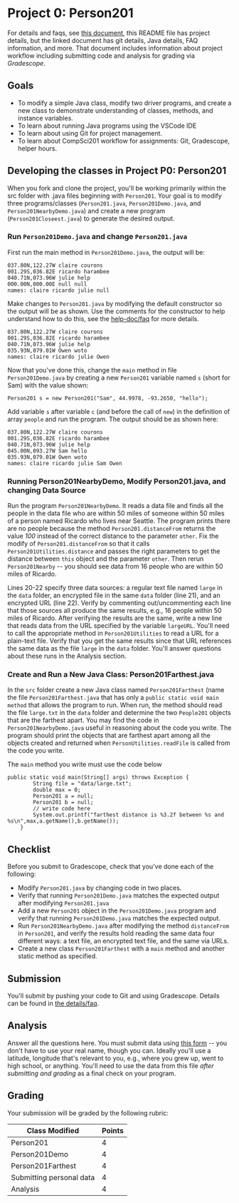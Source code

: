 # Project 0: Person201

For details and faqs, see [this document](docs/details.md), this README file has project details, but the linked document has git details, Java details, FAQ information, and more. That document includes information about project workflow including submitting code and analysis for grading via _Gradescope_.

## Goals

* To modify a simple Java class, modify two driver programs, and create a new class to demonstrate understanding of classes, methods, and instance variables.
* To learn about running Java programs using the VSCode IDE
* To learn about using Git for project management.
* To learn about CompSci201 workflow for assignments: Git, Gradescope, helper hours.


## Developing the classes in Project P0: Person201

When you fork and clone the project, you'll be working primarily within the src folder with .java files beginning with `Person201`. Your goal is to modify three programs/classes (`Person201.java`, `Person201Demo.java`, and `Person201NearbyDemo.java`) and create a new program (`Person201Closeest.java`) to generate the desired output. 


### Run `Person201Demo.java` and change `Person201.java`

First run the main method in `Person201Demo.java`, the output will be:

```
037.80N,122.27W claire courons
001.29S,036.82E ricardo harambee
040.71N,073.96W julie help
000.00N,000.00E null null
names: claire ricardo julie null 
```

Make changes to `Person201.java` by modifying the default constructor so the output will be as shown. Use the comments for the constructor 
to help understand how to do this, see the [help-doc/faq](docs/details.md) for more details.

```
037.80N,122.27W claire courons
001.29S,036.82E ricardo harambee
040.71N,073.96W julie help
035.93N,079.01W Owen woto
names: claire ricardo julie Owen
```

Now that you've done this, change the `main` method in file `Person201Demo.java` by creating a new `Person201` variable named `s` (short for Sam) with the value shown:

`Person201 s = new Person201("Sam", 44.9978, -93.2650, "hello");`

Add variable `s` after variable `c` (and before the call of `new`) in the definition of array `people` and run the program. The
output should be as shown here:

```
037.80N,122.27W claire courons
001.29S,036.82E ricardo harambee
040.71N,073.96W julie help
045.00N,093.27W Sam hello
035.93N,079.01W Owen woto
names: claire ricardo julie Sam Owen 
```

### Running Person201NearbyDemo, Modify Person201.java, and changing Data Source

Run the program `Person201NearbyDemo`. It reads a data file and finds all the people in the data file who are within 50 miles of someone within 50 miles of a person named Ricardo who lives near Seattle. The program prints there are no people because the method `Person201.distanceFrom` returns the value _100_ instead of the correct distance to the parameter `other`. Fix the modify of `Person201.distanceFrom` so that it calls
`Person201Utilities.distance` and passes the right parameters to get the distance between `this` object and the parameter `other`. Then rerun
`Person201Nearby` -- you should see data from 16 people who are within 50 miles of Ricardo.

Lines 20-22 specify three data sources: a regular text file named `large` in the `data` folder, an encrypted file in the same `data` folder (line 21), and an encrypted URL (line 22). Verify by commenting out/uncommenting each line that those sources all produce the same results, e.g., 16 people within 50 miles of Ricardo. After verifying the results are the same, write a new line that reads data from the URL specified by the
variable `largeURL`. You'll need to call the appropriate method in `Person201Utilities` to read a URL for a plain-text file. Verify that you get the same results since that URL references the same data as the file `large` in the `data` folder. You'll answer questions about these
runs in the Analysis section. 


### Create and Run a New Java Class: **Person201Farthest.java**

In the `src` folder create a new Java class named `Person201Farthest` (name the file `Person201Farthest.java` that has only a `public static void main method` that allows the program to run. When run, the method should read the file `large.txt` in the `data` folder and determine the two `People201` objects that are the farthest apart. You may find the code in `Person201NearbyDemo.java` useful in reasoning about the code you write. The program should print the objects that are farthest apart among all the objects created and returned when `PersonUtilities.readFile` is called from the code you write.

The `main` method you write must use the code below 
```
public static void main(String[] args) throws Exception {
        String file = "data/large.txt";
        double max = 0;
        Person201 a = null;
        Person201 b = null;
        // write code here 
        System.out.printf("farthest distance is %3.2f between %s and %s\n",max,a.getName(),b.getName());
    }
```


## Checklist

Before you submit to Gradescope, check that you've done each of the following:

- Modify `Person201.java` by changing code in two places.
- Verify that running `Person201Demo.java` matches the expected output after modifying `Person201.java`
- Add a new `Person201` object in the `Person201Demo.java` program and verify that running `Person201Demo.java` matches the expected output.
- Run `Person201NearbyDemo.java` after modifying the method `distanceFrom` in  `Person201`, and verify the results hold reading the same data 
four different ways: a text file, an encrypted text file, and the same via URLs.
- Create a new class `Person201Farthest` with a `main` method and another static method as specified.

## Submission

You'll submit by pushing your code to Git and using Gradescope. Details can be found in [the details/faq](docs/details.md).

## Analysis

Answer all the questions here.
You must submit data using [this form](https://forms.office.com/r/wSdMU6NrKE) -- you don't have to use your real name, though you can. Ideally
you'll use a latitude, longitude that's relevant to you, e.g., where you grew up, went to high school, or anything. You'll need
to use the data from this file *after submitting and grading* as a final check on your program.

## Grading


Your submission will be graded by the following rubric:

| Class Modified | Points |
| ------ | ------ |
| Person201 | 4 |
| Person201Demo | 4 |
| Person201Farthest | 4 |
| Submitting personal data | 4 |
| Analysis | 4 |

